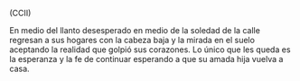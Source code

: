 (CCII)

En medio del llanto desesperado en medio de la soledad de la calle regresan a sus hogares con la cabeza baja y la mirada en el suelo aceptando la realidad que golpió sus corazones. Lo único que les queda es la esperanza y la fe de continuar esperando a que su amada hija vuelva a casa.
